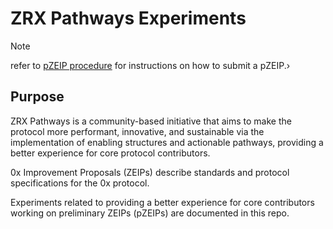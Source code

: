 # ZRX Pathways Experiments 

> [!NOTE]
> refer to [pZEIP procedure](./pZEIPs/README.md) for instructions on how to submit a pZEIP.›

## Purpose
ZRX Pathways is a community-based initiative that aims to make the protocol more performant, innovative, and sustainable via the implementation of enabling structures and actionable pathways, providing a better experience for core protocol contributors. 

0x Improvement Proposals (ZEIPs) describe standards and protocol specifications for the 0x protocol.

Experiments related to providing a better experience for core contributors working on preliminary ZEIPs (pZEIPs) are documented in this repo. 


